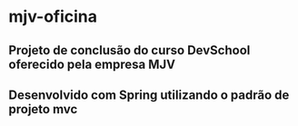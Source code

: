 # mjv-oficina
## Projeto de conclusão do curso DevSchool oferecido pela empresa MJV
## Desenvolvido com Spring utilizando o padrão de projeto mvc
